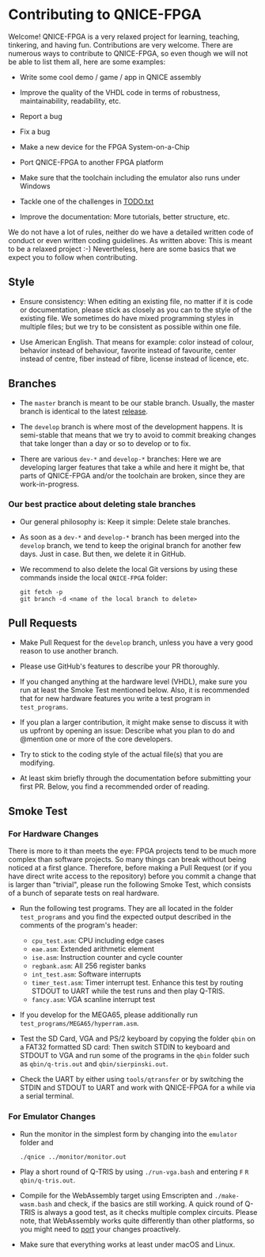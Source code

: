 Contributing to QNICE-FPGA
==========================

Welcome! QNICE-FPGA is a very relaxed project for learning, teaching,
tinkering, and having fun. Contributions are very welcome. There are numerous
ways to contribute to QNICE-FPGA, so even though we will not be able to list
them all, here are some examples:

* Write some cool demo / game / app in QNICE assembly

* Improve the quality of the VHDL code in terms of robustness,
  maintainability, readability, etc. 

* Report a bug

* Fix a bug

* Make a new device for the FPGA System-on-a-Chip

* Port QNICE-FPGA to another FPGA platform

* Make sure that the toolchain including the emulator also runs under Windows

* Tackle one of the challenges in [TODO.txt](https://github.com/sy2002/QNICE-FPGA/blob/develop/TODO.txt)

* Improve the documentation: More tutorials, better structure, etc.

We do not have a lot of rules, neither do we have a detailed written code of
conduct or even written coding guidelines. As written above: This is meant to
be a relaxed project :-) Nevertheless, here are some basics that we expect you
to follow when contributing.

Style
-----

* Ensure consistency: When editing an existing file, no matter if it is code
  or documentation, please stick as closely as you can to the style of the
  existing file. We sometimes do have mixed programming styles in multiple
  files; but we try to be consistent as possible within one file.
  
* Use American English. That means for example: color instead of colour,
  behavior instead of behaviour, favorite instead of favourite,
  center instead of centre, fiber instead of fibre,
  license instead of licence, etc.

Branches
--------

* The `master` branch is meant to be our stable branch. Usually, the master
  branch is identical to the latest [release](https://github.com/sy2002/QNICE-FPGA/releases/).

* The `develop` branch is where most of the development happens. It is
  semi-stable that means that we try to avoid to commit breaking changes that
  take longer than a day or so to develop or to fix.

* There are various `dev-*` and `develop-*` branches: Here we are developing
  larger features that take a while and here it might be, that parts of
  QNICE-FPGA and/or the toolchain are broken, since they are work-in-progress.

### Our best practice about deleting stale branches

* Our general philosophy is: Keep it simple: Delete stale branches.

* As soon as a `dev-*` and `develop-*` branch has been merged into the
  `develop` branch, we tend to keep the original branch for another few
  days. Just in case. But then, we delete it in GitHub.

* We recommend to also delete the local Git versions by using these commands
  inside the local `QNICE-FPGA` folder:
  ```
  git fetch -p
  git branch -d <name of the local branch to delete>
  ```

Pull Requests
-------------

* Make Pull Request for the `develop` branch, unless you have a very good
  reason to use another branch.

* Please use GitHub's features to describe your PR thoroughly.

* If you changed anything at the hardware level (VHDL), make sure you run
  at least the Smoke Test mentioned below. Also, it is recommended that
  for new hardware features you write a test program in `test_programs`.

* If you plan a larger contribution, it might make sense to discuss it
  with us upfront by opening an issue: Describe what you plan to do
  and @mention one or more of the core developers.

* Try to stick to the coding style of the actual file(s) that you are
  modifying.

* At least skim briefly through the documentation before submitting your
  first PR. Below, you find a recommended order of reading.

Smoke Test
----------

### For Hardware Changes

There is more to it than meets the eye: FPGA projects tend to be much more
complex than software projects. So many things can break without being noticed
at a first glance. Therefore, before making a Pull Request (or if you have
direct write access to the repository) before you commit a change that is
larger than "trivial", please run the following Smoke Test, which consists
of a bunch of separate tests on real hardware.

* Run the following test programs. They are all located in the folder
  `test_programs` and you find the expected output described in the comments
  of the program's header:

  - `cpu_test.asm`: CPU including edge cases
  - `eae.asm`: Extended arithmetic element
  - `ise.asm`: Instruction counter and cycle counter
  - `regbank.asm`: All 256 register banks
  - `int_test.asm`: Software interrupts
  - `timer_test.asm`: Timer interrupt test. Enhance this test by routing
    STDOUT to UART while the test runs and then play Q-TRIS.
  - `fancy.asm`: VGA scanline interrupt test

* If you develop for the MEGA65, please additionally run
  `test_programs/MEGA65/hyperram.asm`.

* Test the SD Card, VGA and PS/2 keyboard by copying the folder `qbin` on
  a FAT32 formatted SD card: Then switch STDIN to keyboard and STDOUT to
  VGA and run some of the programs in the `qbin` folder such as
  `qbin/q-tris.out` and `qbin/sierpinski.out`.

* Check the UART by either using `tools/qtransfer` or by switching the
  STDIN and STDOUT to UART and work with QNICE-FPGA for a while via a
  serial terminal.

### For Emulator Changes

* Run the monitor in the simplest form by changing into the `emulator` folder
  and 
  ```
  ./qnice ../monitor/monitor.out
  ```

* Play a short round of Q-TRIS by using `./run-vga.bash` and entering
  `F` `R` `qbin/q-tris.out`.

* Compile for the WebAssembly target using Emscripten and `./make-wasm.bash`
  and check, if the basics are still working. A quick round of Q-TRIS is
  always a good test, as it checks multiple complex circuits. Please note,
  that WebAssembly works quite differently than other platforms, so you
  might need to [port](https://emscripten.org/docs/porting/index.html) your
  changes proactively.

* Make sure that everything works at least under macOS and Linux.


